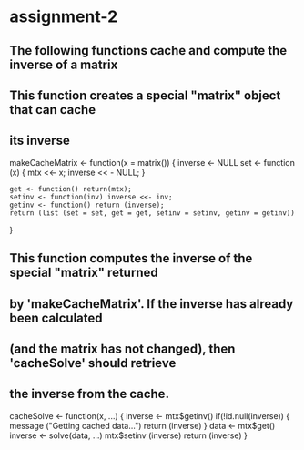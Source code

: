 # assignment-2

## The following functions cache and compute the inverse of a matrix

## This function creates a special "matrix" object that can cache 
## its inverse

makeCacheMatrix <- function(x = matrix()) {
	inverse <- NULL
	set <- function (x) {
		mtx <<- x;
		inverse << - NULL;
	}
	
	get <- function() return(mtx);
	setinv <- function(inv) inverse <<- inv;
	getinv <- function() return (inverse);
	return (list (set = set, get = get, setinv = setinv, getinv = getinv))

}


## This function computes the inverse of the special "matrix" returned 
## by 'makeCacheMatrix'. If the inverse has already been calculated
## (and the matrix has not changed), then 'cacheSolve' should retrieve 
## the inverse from the cache.

cacheSolve <- function(x, ...) {
        inverse <- mtx$getinv()
        if(!id.null(inverse)) {
        	message ("Getting cached data...")
        	return (inverse)
        }
        data <- mtx$get()
        inverse <- solve(data, ...)
        mtx$setinv (inverse)
        return (inverse)
}
